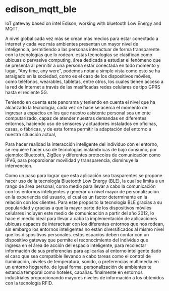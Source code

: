 # edison_mqtt_ble
IoT gateway based on intel Edison, working with bluetooth Low Energy and MQTT.

A nivel global cada vez más se crean más medios para estar conectado a internet y cada vez más ambientes presentan un mayor nivel de inteligencia, permitiendo a las personas interactuar de forma transparente con la tecnologías que lo rodean. estas tecnologías se clasifican como ubicuas o pervasive computing, área dedicada a estudiar el fenómeno que se presenta al permitir a una persona estar conectada en todo momento y lugar, “Any time, any were”, podemos notar a simple vista como esto se ha arraigado en la sociedad, como es el caso de los dispositivos móviles, como teléfonos, wearables, tabletas, entre otros, los cuales tienen acceso a la red de Internet a través de las masificadas redes celulares de tipo GPRS hasta el reciente 5G.

Teniendo en cuenta este panorama y teniendo en cuenta el nivel que ha alcanzado la tecnología, cada vez se hace se acerca el momento de ingresar a espacios en los que nuestro asistente personal sea un ente computarizado, capaz de atender nuestras demandas en diferentes entornos, haciendo uso de sensores y actuadores instalados en oficinas, casas, o fábricas, y de esta forma permitir la adaptación del entorno a nuestra situación actual, 

Para hacer realidad la interacción inteligente del individuo con el entorno, se requiere hacer uso de tecnologías inalámbricas de bajo consumo, por ejemplo: Bluetooth, ZigBee y diferentes protocolos de comunicación como IPV6, para proporcionar movilidad y transparencia, disminuye la intervencion.

Como un paso para lograr que esta aplicación sea trasparentes se propone hacer uso de la tecnología Bluetooth Low Energy (BLE), la cual se limita a un rango de área personal, como medio para llevar a cabo la comunicación con los entornos inteligentes y generar un nivel mayor de personalización en la experiencia del usuario, el cual es un factor determinante en la relación con los clientes. Para este propósito la tecnología BLE gracias a su popularidad y gracias a que la mayor parte de los dispositivos móviles celulares incluyen este medio de comunicación a partir del año 2012, lo hace el medio ideal para llevar a cabo la implementación de aplicaciones ubicuas capaces de interactuar con los diferentes entornos que nos rodean, sin embargo los entornos inteligentes no están diversificados al mismo nivel que los dispositivos personales. estos espacios deben contar con un dispositivo gateway que permite el reconocimiento del individuo que ingresa en el área de acción del espacio inteligente, para recolectar información de sus preferencias para aplicarlas al entorno inteligente dado el caso que sea compatible llevando a cabo tareas como el control de iluminación, niveles de temperatura, sonido, o preferencias multimedia en un entorno hogareño. de igual forma, personalización de ambientes te estancia temporal como hoteles, cabañas. finalmente en entornos industriales proporcionando mayores niveles de información a los obtenidos con la tecnología RFID.


